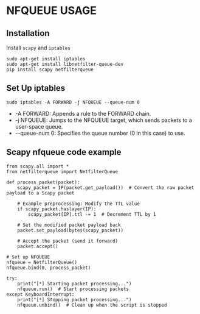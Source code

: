 # NFQUEUE USAGE

## Installation

Install ```scapy``` and ```iptables```

```
sudo apt-get install iptables
sudo apt-get install libnetfilter-queue-dev
pip install scapy netfilterqueue
```

## Set Up iptables

```
sudo iptables -A FORWARD -j NFQUEUE --queue-num 0
```

- -A FORWARD: Appends a rule to the FORWARD chain.
- -j NFQUEUE: Jumps to the NFQUEUE target, which sends packets to a user-space queue.
- --queue-num 0: Specifies the queue number (0 in this case) to use.

## Scapy nfqueue code example

```python=
from scapy.all import *
from netfilterqueue import NetfilterQueue

def process_packet(packet):
    scapy_packet = IP(packet.get_payload())  # Convert the raw packet payload to a Scapy packet

    # Example preprocessing: Modify the TTL value
    if scapy_packet.haslayer(IP):
        scapy_packet[IP].ttl -= 1  # Decrement TTL by 1

    # Set the modified packet payload back
    packet.set_payload(bytes(scapy_packet))

    # Accept the packet (send it forward)
    packet.accept()

# Set up NFQUEUE
nfqueue = NetfilterQueue()
nfqueue.bind(0, process_packet)

try:
    print("[*] Starting packet processing...")
    nfqueue.run()  # Start processing packets
except KeyboardInterrupt:
    print("[*] Stopping packet processing...")
    nfqueue.unbind()  # Clean up when the script is stopped
```
